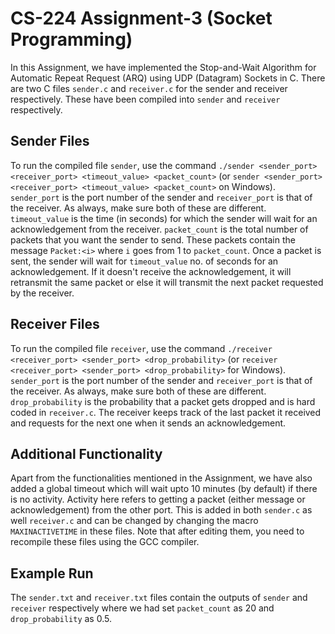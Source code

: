# CS-224 Assignment-3 (Socket Programming)
In this Assignment, we have implemented the Stop-and-Wait Algorithm for Automatic Repeat Request (ARQ) using UDP (Datagram) Sockets in C. There are two C files ```sender.c``` and ```receiver.c``` for the sender and receiver respectively. These have been compiled into ```sender``` and ```receiver``` respectively.

## Sender Files
To run the compiled file ```sender```, use the command ```./sender <sender_port> <receiver_port> <timeout_value> <packet_count>``` (or ```sender <sender_port> <receiver_port> <timeout_value> <packet_count>``` on Windows). ```sender_port``` is the port number of the sender and ```receiver_port``` is that of the receiver. As always, make sure both of these are different. ```timeout_value``` is the time (in seconds) for which the sender will wait for an acknowledgement from the receiver. ```packet_count``` is the total number of packets that you want the sender to send. These packets contain the message ```Packet:<i>``` where ```i``` goes from 1 to ```packet_count```. Once a packet is sent, the sender will wait for ```timeout_value``` no. of seconds for an acknowledgement. If it doesn't receive the acknowledgement, it will retransmit the same packet or else it will transmit the next packet requested by the receiver.

## Receiver Files
To run the compiled file ```receiver```, use the command ```./receiver <receiver_port> <sender_port> <drop_probability>``` (or ```receiver <receiver_port> <sender_port> <drop_probability>``` for Windows). ```sender_port``` is the port number of the sender and ```receiver_port``` is that of the receiver. As always, make sure both of these are different. ```drop_probability``` is the probability that a packet gets dropped and is hard coded in ```receiver.c```. The receiver keeps track of the last packet it received and requests for the next one when it sends an acknowledgement.

## Additional Functionality
Apart from the functionalities mentioned in the Assignment, we have also added a global timeout which will wait upto 10 minutes (by default) if there is no activity. Activity here refers to getting a packet (either message or acknowledgement) from the other port. This is added in both ```sender.c``` as well ```receiver.c``` and can be changed by changing the macro ```MAXINACTIVETIME``` in these files. Note that after editing them, you need to recompile these files using the GCC compiler.

## Example Run
The ```sender.txt``` and ```receiver.txt``` files contain the outputs of ```sender``` and ```receiver``` respectively where we had set ```packet_count``` as 20 and ```drop_probability``` as 0.5.
